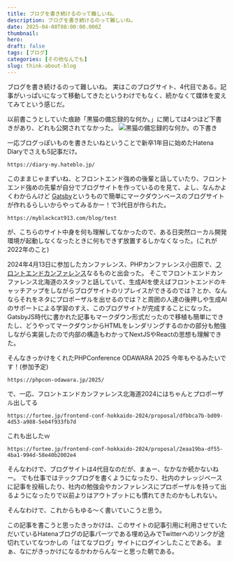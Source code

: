 ```yaml
---
title: ブログを書き続けるのって難しいね。
description: ブログを書き続けるのって難しいね。
date: 2025-04-08T08:00:00.000Z
thumbnail: 
hero: 
draft: false
tags: [ブログ]
categories: [その他なんでも]
slug: think-about-blog
---
```


ブログを書き続けるのって難しいね。
実はこのブログサイト、4代目である。記事がいっぱいになって移動してきたというわけでもなく、続かなくて媒体を変えてみてという感じだ。

以前書こうとしていた痕跡「黒猫の備忘録的な何か。」に関しては4つほど下書きがあり、どれも公開されてなかった。
![黒猫の備忘録的な何か。の下書き](/images/uploaded/202504/blackcat913.draft-list.PNG)


一応ブログっぽいものを書きたいねということで新卒1年目に始めたHatena Diaryでさえも5記事だけ。

```link
https://diary-my.hateblo.jp/
```

このままじゃまずいね、とフロントエンド強めの後輩と話していたり、フロントエンド強めの先輩が自分でブログサイトを作っているのを見て、よし、なんかよくわからんけど [Gatsby](https://www.gatsbyjs.com/)というもので簡単にマークダウンベースのブログサイトが作れるらしいからやってみるかー！で3代目が作られた。

```link
https://myblackcat913.com/blog/test
```

が、こちらのサイト中身を何も理解してなかったので、ある日突然ローカル開発環境が起動しなくなったときに何もできず放置するしかなくなった。(これが2022年のこと)

2024年4月13日に参加したカンファレンス、PHPカンファレンス小田原で、[フロントエンドカンファレンス](https://fortee.jp/frontend-conf-hokkaido-2024)なるものと出会った。
そこでフロントエンドカンファレンス北海道のスタッフと話していて、生成AIを使えばフロントエンドのキャッチアップをしながらブログサイトのリプレイスができるのでは？とか、なんならそれをネタにプロポーザルを出せるのでは？と周囲の人達の後押しや生成AIのサポートによる学習のすえ、このブログサイトが完成することになった。
GatsbyJS時代に書かれた記事もマークダウン形式だったので移植も簡単にできたし、どうやってマークダウンからHTMLをレンダリングするのかの部分も勉強しながら実装したので内部の構造もわかってNextJSやReactの思想も理解できた。

そんなきっかけをくれたPHPConference ODAWARA 2025 今年もやるみたいです！(参加予定)
```link
https://phpcon-odawara.jp/2025/
```

で、一応、フロントエンドカンファレンス北海道2024にはちゃんとプロポーザル出してる
```link
https://fortee.jp/frontend-conf-hokkaido-2024/proposal/dfbbca7b-bd09-4d53-a988-5eb4f933fb7d
```

これも出したｗ
```link
https://fortee.jp/frontend-conf-hokkaido-2024/proposal/2eaa19ba-df55-4ba1-994d-58e40b2002e4
```

そんなわけで、ブログサイトは4代目なのだが、まぁー、なかなか続かないねー。
でも仕事ではテックブログを書くようになったり、社内のナレッジベースに記事を投稿したり、社内の勉強会やカンファレンスにプロポーザルを持って出るようになったりで以前よりはアウトプットにも慣れてきたのかもしれない。

そんなわけで、これからもゆる～く書いていこうと思う。

この記事を書こうと思ったきっかけは、このサイトの記事引用に利用させていただいているHatenaブログの記事パーツである埋め込みでTwitterへのリンクが途切れていてなつかしの「はてなブログ」サイトにログインしたことである。
まぁ、なにがきっかけになるかわからんなーと思った朝である。